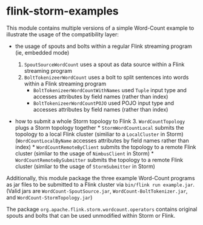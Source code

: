 # flink-storm-examples

This module contains multiple versions of a simple Word-Count example to illustrate the usage of the compatibility layer:
* the usage of spouts and bolts within a regular Flink streaming program (ie, embedded mode)
   1. `SpoutSourceWordCount` uses a spout as data source within a Flink streaming program
   2. `BoltTokenizeerWordCount` uses a bolt to split sentences into words within a Flink streaming program
      * `BoltTokenizeerWordCountWithNames` used `Tuple` input type and accesses attributes by field names (rather than index)
      * `BoltTokenizeerWordCountPOJO` used POJO input type and accesses attributes by field names (rather than index)

* how to submit a whole Storm topology to Flink
   3. `WordCountTopology` plugs a Storm topology together
      * `StormWordCountLocal` submits the topology to a local Flink cluster (similiar to a `LocalCluster` in Storm)
        (`WordCountLocalByName` accesses attributes by field names rather than index)
      * `WordCountRemoteByClient` submits the topology to a remote Flink cluster (simliar to the usage of `NimbusClient` in Storm)
      * `WordCountRemoteBySubmitter` submits the topology to a remote Flink cluster (simliar to the usage of `StormSubmitter` in Storm)

Additionally, this module package the three example Word-Count programs as jar files to be submitted to a Flink cluster via `bin/flink run example.jar`.
(Valid jars are `WordCount-SpoutSource.jar`, `WordCount-BoltTokenizer.jar`, and `WordCount-StormTopology.jar`)

The package `org.apache.flink.storm.wordcount.operators` contains original spouts and bolts that can be used unmodified within Storm or Flink.

